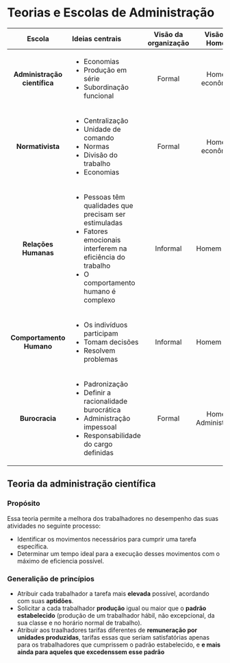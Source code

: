 # Teorias e Escolas de Administração

Escola | Ideias centrais | Visão da organização| Visão de Homem | Autor |Visão Crítica 
:----:|:----|:----:|:-----:|:------: | :-----:
**Administração científica**| <ul><li>Economias</li><li>Produção em série</li><li>Subordinação funcional</li></ul>| Formal|Homem econômico|Taylor |<ul><li>Supervalorização do operário </li><li>Visão microscópica do homem.</li></ul> 
**Normativista** | <ul> <li>Centralização</li> <li>Unidade de comando</li> <li>Normas</li> <li>Divisão do trabalho</li> <li>Economias</li> </ul>| Formal | Homem econômico | Fayol |<ul><li>Excesso de normas.</li><li>Cetralismo exagerado.</li></ul>
**Relações Humanas** | <ul><li>Pessoas têm qualidades que precisam ser estimuladas</li><li>Fatores emocionais interferem na eficiência do trabalho</li><li>O comportamento humano é complexo</li></ul> | Informal | Homem social | Hawthorne |<ul><li>Visão parcial do problema</li><li>Conclusões muito óbvias</li></ul>
**Comportamento Humano** | <ul><li>Os indivíduos participam</li> <li>Tomam decisões </li><li>Resolvem problemas</li></ul>| Informal| Homem social | Herbert Simon |Parte da ótica dos proprietários da empresa.
**Burocracia** | <ul><li>Padronização</li><li>Definir a racionalidade burocrática</li><li>Administração impessoal</li><li>Responsabilidade do cargo definidas</li></ul> | Formal | Homem Administrativo | Max Weber | <ul><li>Rotina inflexível</li><li>A insensibilidade das pessoas que vem de uma aderência inflexível a procedimentos e regras.</li></ul>



## Teoria da administração científica
### Propósito
Essa teoria permite a melhora dos trabalhadores no desempenho das suas atividades no seguinte processo:
* Identificar os movimentos necessários para cumprir uma tarefa específica.
* Determinar um tempo ideal para a execução desses movimentos com o máximo de eficiencia possível.
### Generalição de princípios
* Atribuir cada trabalhador a tarefa mais **elevada**  possível, acordando com suas **aptidões**.
* Solicitar a cada trabalhador **produção** igual ou maior que o **padrão estabelecido** (produção de um trabalhador hábil, não excepcional, da sua classe e no horário normal de trabalho).
* Atribuir aos traalhadores tarifas diferentes de **remuneração por unidades produzidas**, tarifas essas que seriam satisfatórias apenas para os trabalhadores que cumprissem o padrão estabelecido, e **e mais ainda para aqueles que excedenssem esse padrão**